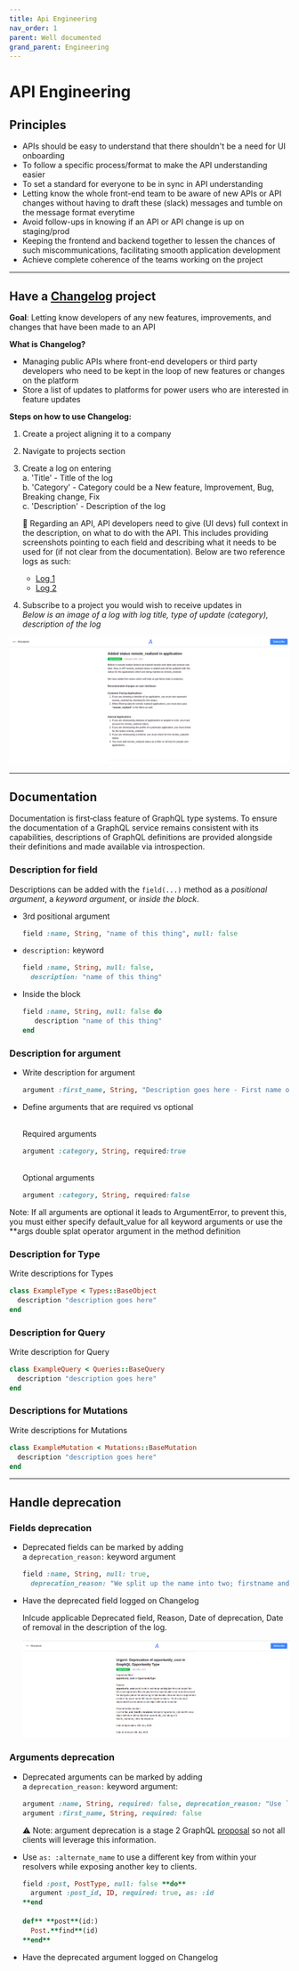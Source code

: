 ```yaml
---
title: Api Engineering
nav_order: 1
parent: Well documented
grand_parent: Engineering
---
```

# API Engineering

## Principles

- APIs should be easy to understand that there shouldn't be a need for UI onboarding
- To follow a specific process/format to make the API understanding easier
- To set a standard for everyone to be in sync in API understanding
- Letting know the whole front-end team to be aware of new APIs or API changes without having to draft these (slack) messages and tumble on the message format everytime
- Avoid follow-ups in knowing if an API or API change is up on staging/prod
- Keeping the frontend and backend together to lessen the chances of such miscommunications, facilitating smooth application development
- Achieve complete coherence of the teams working on the project

---

## Have a [Changelog](https://changelog.commutatus.com/admin) project

**Goal**: Letting know developers of any new features, improvements, and changes that have been made to an API

**What is Changelog?**

- Managing public APIs where front-end developers or third party developers who need to be kept in the loop of new features or changes on the platform
- Store a list of updates to platforms for power users who are interested in feature updates

**Steps on how to use Changelog:**

1. Create a project aligning it to a company
2. Navigate to projects section
3. Create a log on entering
   <br />a. 'Title'             - Title of the log
   <br />b. 'Category'     - Category could be a New feature, Improvement, Bug, Breaking change, Fix
   <br /> c. 'Description'  - Description of the log

    🎯 Regarding an API, API developers need to give (UI devs) full context in the description, on what to do with the API. This includes providing screenshots pointing to each field and describing what it needs to be used for (if not clear from the documentation).
    Below are two reference logs as such:
    - [Log 1](https://changelog.commutatus.com/companies/aiesec/projects/api/deprecation-of-contacted-rest-endpoint)
    - [Log 2](https://changelog.commutatus.com/companies/aiesec/projects/api/data-democratization-crm-data-download)

4. Subscribe to a project you would wish to receive updates in
<br />*Below is an image of a log with log title, type of update (category), description of the log*

  [![Changelog](/assets/images/changelog.png)](/assets/images/changelog.png)


---

## Documentation

Documentation is first‐class feature of GraphQL type systems. To ensure the documentation of a GraphQL service remains consistent with its capabilities, descriptions of GraphQL definitions are provided alongside their definitions and made available via introspection.

### **Description for field**

Descriptions can be added with the `field(...)` method as a *positional argument*, a *keyword argument*, or *inside the block*.

- 3rd positional argument

    ```ruby
    field :name, String, "name of this thing", null: false
    ```

- `description:` keyword

    ```ruby
    field :name, String, null: false,
      description: "name of this thing"
    ```

- Inside the block

    ```ruby
    field :name, String, null: false do
       description "name of this thing"
    end
    ```

### Description for **argument**

- Write description for argument

    ```ruby
    argument :first_name, String, "Description goes here - First name of the user", required: true
    ```

- Define arguments that are required vs optional

  <br />Required arguments
    ```ruby
    argument :category, String, required:true
    ```

  <br />Optional arguments
    ```ruby
    argument :category, String, required:false
    ```
Note: If all arguments are optional it leads to ArgumentError, to prevent this, you must either specify default_value for all keyword arguments or use the **args double splat operator argument in the method definition


### **Description for Type**

Write descriptions for Types

```ruby
class ExampleType < Types::BaseObject
  description "description goes here"
end
```

### **Description for Query**

Write description for Query

```ruby
class ExampleQuery < Queries::BaseQuery
  description "description goes here"
end
```

### **Descriptions for Mutations**

Write descriptions for Mutations

```ruby
class ExampleMutation < Mutations::BaseMutation
  description "description goes here"
end
```

---

## Handle deprecation

### **Fields deprecation**

- Deprecated fields can be marked by adding a `deprecation_reason:` keyword argument

    ```ruby
    field :name, String, null: true,
      deprecation_reason: "We split up the name into two; firstname and lastname"
    ```

- Have the deprecated field logged on Changelog

    Inlcude applicable Deprecated field, Reason, Date of deprecation, Date of removal in the description of the log.

    [![Deprecation](/assets/images/deprecation.png)](/assets/images/deprecation.png)

### **Arguments deprecation**

- Deprecated arguments can be marked by adding a `deprecation_reason:` keyword argument:

    ```ruby
    argument :name, String, required: false, deprecation_reason: "Use `first_name` instead."
    argument :first_name, String, required: false
    ```

    ⚠️ Note: argument deprecation is a stage 2 GraphQL [proposal](https://github.com/graphql/graphql-spec/pull/525) so not all clients will leverage this information.

- Use `as: :alternate_name` to use a different key from within your resolvers while exposing another key to clients.

    ```ruby
    field :post, PostType, null: false **do**
      argument :post_id, ID, required: true, as: :id
    **end

    def** **post**(id:)
      Post.**find**(id)
    **end**
    ```

- Have the deprecated argument logged on Changelog
